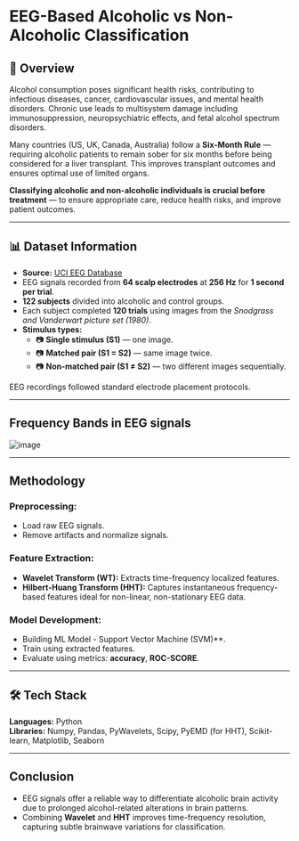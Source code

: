 # EEG-Based Alcoholic vs Non-Alcoholic Classification

## 📖 Overview

Alcohol consumption poses significant health risks, contributing to infectious diseases, cancer, cardiovascular issues, and mental health disorders. Chronic use leads to multisystem damage including immunosuppression, neuropsychiatric effects, and fetal alcohol spectrum disorders.

Many countries (US, UK, Canada, Australia) follow a **Six-Month Rule** — requiring alcoholic patients to remain sober for six months before being considered for a liver transplant. This improves transplant outcomes and ensures optimal use of limited organs.

**Classifying alcoholic and non-alcoholic individuals is crucial before treatment** — to ensure appropriate care, reduce health risks, and improve patient outcomes.

---

## 📊 Dataset Information

-  **Source:** [UCI EEG Database](https://archive.ics.uci.edu/dataset/121/eeg+database)
- EEG signals recorded from **64 scalp electrodes** at **256 Hz** for **1 second per trial**.
- **122 subjects** divided into alcoholic and control groups.
- Each subject completed **120 trials** using images from the *Snodgrass and Vanderwart picture set (1980)*.
- **Stimulus types:**
  - 📷 **Single stimulus (S1)** — one image.
  - 📷 **Matched pair (S1 = S2)** — same image twice.
  - 📷 **Non-matched pair (S1 ≠ S2)** — two different images sequentially.

EEG recordings followed standard electrode placement protocols.

---

##  Frequency Bands in EEG signals

![image](https://github.com/user-attachments/assets/52fd055e-d04e-4ce7-a518-42e7e7bca133)


---

##  Methodology

###  Preprocessing:
- Load raw EEG signals.
- Remove artifacts and normalize signals.

###  Feature Extraction:
- **Wavelet Transform (WT):** Extracts time-frequency localized features.
- **Hilbert-Huang Transform (HHT):** Captures instantaneous frequency-based features ideal for non-linear, non-stationary EEG data.

###  Model Development:
- Building ML Model - Support Vector Machine (SVM)**.
- Train using extracted features.
- Evaluate using metrics: **accuracy**, **ROC-SCORE**.

---

## 🛠 Tech Stack

**Languages:** Python  
**Libraries:** Numpy, Pandas, PyWavelets, Scipy, PyEMD (for HHT), Scikit-learn, Matplotlib, Seaborn  

---

## Conclusion

- EEG signals offer a reliable way to differentiate alcoholic brain activity due to prolonged alcohol-related alterations in brain patterns.
- Combining **Wavelet** and **HHT** improves time-frequency resolution, capturing subtle brainwave variations for classification.

